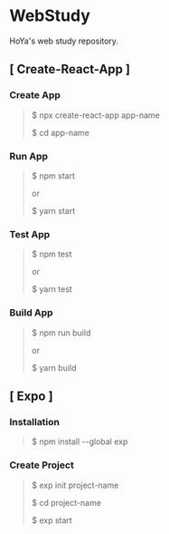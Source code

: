 # WebStudy
HoYa's web study repository.

## [ Create-React-App ]

### Create App

> $ npx create-react-app app-name
>
> $ cd app-name

### Run App

> $ npm start
>
> or
>
> $ yarn start

### Test App

> $ npm test
>
> or
>
> $ yarn test

### Build App

> $ npm run build
>
> or
>
> $ yarn build

## [ Expo ]

### Installation

> $ npm install --global exp

### Create Project

> $ exp init project-name
>
> $ cd project-name
>
> $ exp start